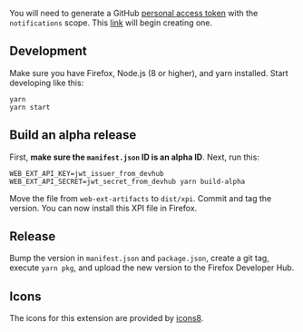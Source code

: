 You will need to generate a GitHub [personal access token](https://github.com/settings/tokens/new?scopes=notifications&description=Notifier%20for%20GitHub%20extension) with the `notifications` scope.
This [link](https://github.com/settings/tokens/new?scopes=notifications&description=GitHub%20Focus%20extension) will begin creating one.


## Development

Make sure you have Firefox, Node.js (8 or higher), and yarn installed. Start developing like this:

```
yarn
yarn start
```

## Build an alpha release

First, **make sure the `manifest.json` ID is an alpha ID**. Next, run this:

```
WEB_EXT_API_KEY=jwt_issuer_from_devhub WEB_EXT_API_SECRET=jwt_secret_from_devhub yarn build-alpha
```

Move the file from `web-ext-artifacts` to `dist/xpi`. Commit and tag the version. You can now install this XPI file in Firefox.

## Release

Bump the version in `manifest.json` and `package.json`, create a git tag, execute `yarn pkg`, and upload the new version to the Firefox Developer Hub.

## Icons

The icons for this extension are provided by [icons8](https://icons8.com/).
